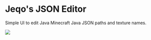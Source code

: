 # Jeqo's JSON Editor

Simple UI to edit Java Minecraft Java JSON paths and texture names.

![](https://i.imgur.com/NYERvnc.png)
